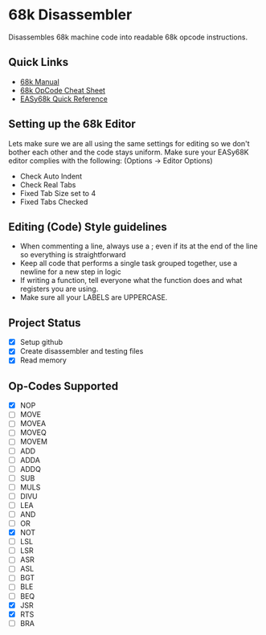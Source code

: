 # 68k Disassembler
Disassembles 68k machine code into readable 68k opcode instructions.

## Quick Links
- [68k Manual](https://canvas.uw.edu/courses/1232689/files/50718950/download?wrap=1)
- [68k OpCode Cheat Sheet](http://goldencrystal.free.fr/M68kOpcodes-v2.3.pdf)
- [EASy68k Quick Reference](http://www.easy68k.com/files/EASy68KQuickRef.pdf)

## Setting up the 68k Editor
Lets make sure we are all using the same settings for editing so we don't bother each other and the code stays uniform.
Make sure your EASy68K editor complies with the following: (Options -> Editor Options)

- Check Auto Indent
- Check Real Tabs
- Fixed Tab Size set to 4
- Fixed Tabs Checked

## Editing (Code) Style guidelines
- When commenting a line, always use a ; even if its at the end of the line so everything is straightforward
- Keep all code that performs a single task grouped together, use a newline for a new step in logic
- If writing a function, tell everyone what the function does and what registers you are using.
- Make sure all your LABELS are UPPERCASE.

## Project Status
- [X] Setup github
- [X] Create disassembler and testing files
- [X] Read memory

## Op-Codes Supported
- [X] NOP
- [ ] MOVE
- [ ] MOVEA
- [ ] MOVEQ
- [ ] MOVEM
- [ ] ADD
- [ ] ADDA
- [ ] ADDQ
- [ ] SUB
- [ ] MULS
- [ ] DIVU
- [ ] LEA
- [ ] AND
- [ ] OR
- [X] NOT
- [ ] LSL
- [ ] LSR
- [ ] ASR
- [ ] ASL
- [ ] BGT
- [ ] BLE
- [ ] BEQ
- [X] JSR
- [X] RTS
- [ ] BRA
